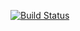 [![Build Status](https://travis-ci.org/mindfocus/nextcloud_net.svg?branch=master)](https://travis-ci.org/mindfocus/nextcloud_net)
